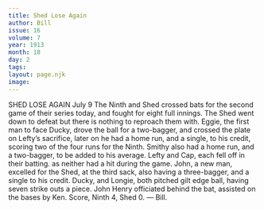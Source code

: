 ```yaml
---
title: Shed Lose Again
author: Bill
issue: 16
volume: 7
year: 1913
month: 18
day: 2
tags:
layout: page.njk
image:
---
```

SHED LOSE AGAIN    July 9    The Ninth and Shed crossed bats for the second game of their series today, and fought for eight full innings. The Shed went down to defeat but there is nothing to reproach them with. Eggie, the first man to face Ducky, drove the ball for a two-bagger, and crossed the plate on Lefty’s sacrifice, later on he had a home run, and a single, to his credit, scoring two of the four runs for the Ninth. Smithy also had a home run, and a two-bagger, to be added to his average. Lefty and Cap, each fell off in their batting. as neither had a hit during the game. John, a new man, excelled for the Shed, at the third sack, also having a three-bagger, and a single to his credit. Ducky, and Longie, both pitched gilt edge ball, having seven strike outs a piece. John Henry officiated behind the bat, assisted on the bases by Ken. Score, Ninth 4, Shed 0. — Bill. 
